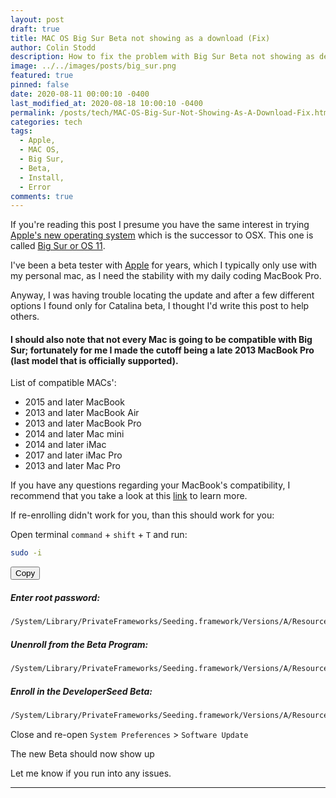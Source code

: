 ```yaml
---
layout: post
draft: true
title: MAC OS Big Sur Beta not showing as a download (Fix)
author: Colin Stodd
description: How to fix the problem with Big Sur Beta not showing as developer download
image: ../../images/posts/big_sur.png
featured: true
pinned: false
date: 2020-08-11 00:00:10 -0400
last_modified_at: 2020-08-18 10:00:10 -0400
permalink: /posts/tech/MAC-OS-Big-Sur-Not-Showing-As-A-Download-Fix.html
categories: tech
tags:
  - Apple,
  - MAC OS,
  - Big Sur,
  - Beta,
  - Install,
  - Error
comments: true
---
```



If you're reading this post I presume you have the same interest in trying <a href="https://www.apple.com/macos/big-sur-preview/" target="_blank" rel="noopener">Apple's new operating system</a> which is the successor to OSX. This one is called <a href="https://www.apple.com/macos/big-sur-preview/" target="_blank" rel="noopener">Big Sur or OS 11</a>.

I've been a beta tester with <a href="https://apple.com" title="Apple" target="_blank" rel="noopener">Apple</a> for years, which I typically only use with my personal mac, as I need the stability with my daily coding MacBook Pro.

Anyway, I was having trouble locating the update and after a few different options I found only for Catalina beta, I thought I'd write this post to help others.

<h4 class="blurb">
I should also note that not every Mac is going to be compatible with Big Sur; fortunately for me I made the cutoff being a late 2013 MacBook Pro (last model that is officially supported).
</h4>

List of compatible MACs':
- 2015 and later MacBook
- 2013 and later MacBook Air
- 2013 and later MacBook Pro
- 2014 and later Mac mini
- 2014 and later iMac
- 2017 and later iMac Pro
- 2013 and later Mac Pro

If you have any questions regarding your MacBook's compatibility, I recommend that you take a look at this <a href="https://developer.apple.com/forums/thread/649715?answerId=621273022#621273022" target="_blank" rel="noopener">link</a> to learn more.

If re-enrolling didn't work for you, than this should work for you:


Open terminal `command` + `shift` + `T` and run:<br>
```bash
sudo -i
```

<button class="button small copy-btn pull-right"
   title="Copy to clipboard"
   data-clipboard-text="sudo -i">
     <i class="fad fa-clipboard-list"></i> Copy
</button>


##### Enter root password:

```txt
/System/Library/PrivateFrameworks/Seeding.framework/Versions/A/Resources/seedutil
```
##### Unenroll from the Beta Program:

```txt
/System/Library/PrivateFrameworks/Seeding.framework/Versions/A/Resources/seedutil unenroll
```

##### Enroll in the DeveloperSeed Beta:

```txt
/System/Library/PrivateFrameworks/Seeding.framework/Versions/A/Resources/seedutil enroll DeveloperSeed
```

Close and re-open `System Preferences` > `Software Update`

The new Beta should now show up


Let me know if you run into any issues.

----